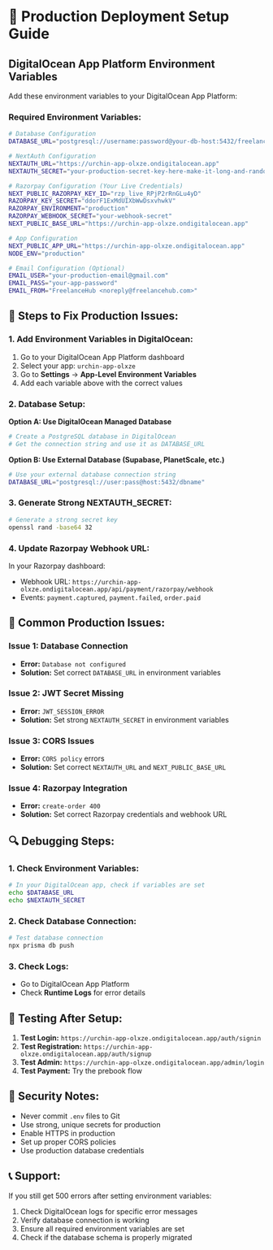 # 🚀 Production Deployment Setup Guide

## DigitalOcean App Platform Environment Variables

Add these environment variables to your DigitalOcean App Platform:

### **Required Environment Variables:**

```bash
# Database Configuration
DATABASE_URL="postgresql://username:password@your-db-host:5432/freelance_marketplace"

# NextAuth Configuration
NEXTAUTH_URL="https://urchin-app-olxze.ondigitalocean.app"
NEXTAUTH_SECRET="your-production-secret-key-here-make-it-long-and-random"

# Razorpay Configuration (Your Live Credentials)
NEXT_PUBLIC_RAZORPAY_KEY_ID="rzp_live_RPjP2rRnGLu4yD"
RAZORPAY_KEY_SECRET="ddorF1ExMdUIXbWwDsxvhwkV"
RAZORPAY_ENVIRONMENT="production"
RAZORPAY_WEBHOOK_SECRET="your-webhook-secret"
NEXT_PUBLIC_BASE_URL="https://urchin-app-olxze.ondigitalocean.app"

# App Configuration
NEXT_PUBLIC_APP_URL="https://urchin-app-olxze.ondigitalocean.app"
NODE_ENV="production"

# Email Configuration (Optional)
EMAIL_USER="your-production-email@gmail.com"
EMAIL_PASS="your-app-password"
EMAIL_FROM="FreelanceHub <noreply@freelancehub.com>"
```

## 🔧 **Steps to Fix Production Issues:**

### **1. Add Environment Variables in DigitalOcean:**

1. Go to your DigitalOcean App Platform dashboard
2. Select your app: `urchin-app-olxze`
3. Go to **Settings** → **App-Level Environment Variables**
4. Add each variable above with the correct values

### **2. Database Setup:**

**Option A: Use DigitalOcean Managed Database**
```bash
# Create a PostgreSQL database in DigitalOcean
# Get the connection string and use it as DATABASE_URL
```

**Option B: Use External Database (Supabase, PlanetScale, etc.)**
```bash
# Use your external database connection string
DATABASE_URL="postgresql://user:pass@host:5432/dbname"
```

### **3. Generate Strong NEXTAUTH_SECRET:**

```bash
# Generate a strong secret key
openssl rand -base64 32
```

### **4. Update Razorpay Webhook URL:**

In your Razorpay dashboard:
- Webhook URL: `https://urchin-app-olxze.ondigitalocean.app/api/payment/razorpay/webhook`
- Events: `payment.captured`, `payment.failed`, `order.paid`

## 🐛 **Common Production Issues:**

### **Issue 1: Database Connection**
- **Error:** `Database not configured`
- **Solution:** Set correct `DATABASE_URL` in environment variables

### **Issue 2: JWT Secret Missing**
- **Error:** `JWT_SESSION_ERROR`
- **Solution:** Set strong `NEXTAUTH_SECRET` in environment variables

### **Issue 3: CORS Issues**
- **Error:** `CORS policy` errors
- **Solution:** Set correct `NEXTAUTH_URL` and `NEXT_PUBLIC_BASE_URL`

### **Issue 4: Razorpay Integration**
- **Error:** `create-order 400`
- **Solution:** Set correct Razorpay credentials and webhook URL

## 🔍 **Debugging Steps:**

### **1. Check Environment Variables:**
```bash
# In your DigitalOcean app, check if variables are set
echo $DATABASE_URL
echo $NEXTAUTH_SECRET
```

### **2. Check Database Connection:**
```bash
# Test database connection
npx prisma db push
```

### **3. Check Logs:**
- Go to DigitalOcean App Platform
- Check **Runtime Logs** for error details

## 📱 **Testing After Setup:**

1. **Test Login:** `https://urchin-app-olxze.ondigitalocean.app/auth/signin`
2. **Test Registration:** `https://urchin-app-olxze.ondigitalocean.app/auth/signup`
3. **Test Admin:** `https://urchin-app-olxze.ondigitalocean.app/admin/login`
4. **Test Payment:** Try the prebook flow

## 🚨 **Security Notes:**

- Never commit `.env` files to Git
- Use strong, unique secrets for production
- Enable HTTPS in production
- Set up proper CORS policies
- Use production database credentials

## 📞 **Support:**

If you still get 500 errors after setting environment variables:
1. Check DigitalOcean logs for specific error messages
2. Verify database connection is working
3. Ensure all required environment variables are set
4. Check if the database schema is properly migrated
